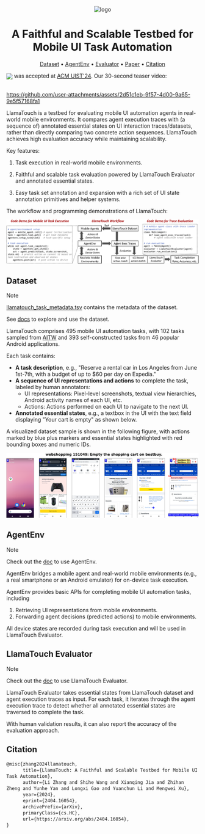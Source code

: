 <p align="center">
    <img src="https://github.com/user-attachments/assets/f9081769-05d6-4135-a207-be3d5d255712" alt="logo" width="40%">
</p>

<div align="center">
    <h1>A Faithful and Scalable Testbed for Mobile UI Task Automation</h1>
</div>


<p align="center">
<!--   <a href="https://example.com">Website</a> • -->
  <a href="#dataset">Dataset</a> •
  <a href="#agentenv">AgentEnv</a> •
  <a href="#llamatouch-evaluator">Evaluator</a> •
  <a href="https://arxiv.org/abs/2404.16054">Paper</a> •
  <a href="#citation">Citation</a>
</p>

<img src="https://github.com/user-attachments/assets/f9081769-05d6-4135-a207-be3d5d255712" width="100" height="auto" style="vertical-align:middle">
was accepted at <a href="https://uist.acm.org/2024/">ACM UIST'24</a>.
Our 30-second teaser video:

<br>
<br>

https://github.com/user-attachments/assets/2d51c1eb-9f57-4d00-9a65-9e5f57168fa1

LlamaTouch is a testbed for evaluating mobile UI automation agents in real-world mobile environments.
It compares agent execution traces with (a sequence of) annotated essential states on UI interaction traces/datasets, rather than directly comparing two concrete action sequences.
LlamaTouch achieves high evaluation accuracy while maintaining scalability.

Key features:

1. Task execution in real-world mobile environments.

2. Faithful and scalable task evaluation powered by LlamaTouch Evaluator and annotated essential states.

3. Easy task set annotation and expansion with a rich set of UI state annotation primitives and helper systems.

The workflow and programming demonstrations of LlamaTouch:

<p align="center">
    <img src="resources/workflow.png">
</p>

## Dataset

> [!NOTE]
> [llamatouch_task_metadata.tsv](dataset/llamatouch_task_metadata.tsv) contains the metadata of the dataset.
>
> See [docs](dataset/README.md) to explore and use the dataset.

LlamaTouch comprises 495 mobile UI automation tasks, with 102 tasks sampled from [AITW](https://arxiv.org/abs/2307.10088) and 393 self-constructed tasks from 46 popular Android applications.

Each task contains:

- **A task description**, e.g., "Reserve a rental car in Los Angeles from June 1st-7th, with a budget of up to $60 per day on Expedia."
- **A sequence of UI representations and actions** to complete the task, labeled by human annotators:
    - UI representations: Pixel-level screenshots, textual view hierarchies, Android activity names of each UI, etc.
    - Actions: Actions performed on each UI to navigate to the next UI.
- **Annotated essential states**, e.g., a textbox in the UI with the text field displaying "Your cart is empty" as shown below.

A visualized dataset sample is shown in the following figure, with actions marked by blue plus markers and essential states highlighted with red bounding boxes and numeric IDs.

<div align="center">
    <img src="resources/example_task.png">
</div>

## AgentEnv

> [!NOTE]
> Check out the [doc](https://github.com/LlamaTouch/AgentEnv) to use AgentEnv.

AgentEnv bridges a mobile agent and real-world mobile environments (e.g., a real smartphone or an Android emulator) for on-device task execution.

AgentEnv provides basic APIs for completing mobile UI automation tasks, including
1. Retrieving UI representations from mobile environments.
2. Forwarding agent decisions (predicted actions) to mobile environments.

All device states are recorded during task execution and will be used in LlamaTouch Evaluator.

## LlamaTouch Evaluator

> [!NOTE]
> Check out the [doc](https://github.com/LlamaTouch/Evaluator) to use LlamaTouch Evaluator.

LlamaTouch Evaluator takes essential states from LlamaTouch dataset and agent execution traces as input.
For each task, it iterates through the agent execution trace to detect whether all annotated essential states are traversed to complete the task.

With human validation results, it can also report the accuracy of the evaluation approach.

## Citation

```
@misc{zhang2024llamatouch,
      title={LlamaTouch: A Faithful and Scalable Testbed for Mobile UI Task Automation}, 
      author={Li Zhang and Shihe Wang and Xianqing Jia and Zhihan Zheng and Yunhe Yan and Longxi Gao and Yuanchun Li and Mengwei Xu},
      year={2024},
      eprint={2404.16054},
      archivePrefix={arXiv},
      primaryClass={cs.HC},
      url={https://arxiv.org/abs/2404.16054}, 
}
```
